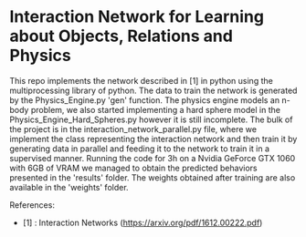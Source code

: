 # Interaction Network for Learning about Objects, Relations and Physics

This repo implements the network described in [1] in python using the multiprocessing library of python. The data to train the network is generated by the Physics_Engine.py 'gen' function. The physics engine models an n-body problem, we also started implementing a hard sphere model in the Physics_Engine_Hard_Spheres.py however it is still incomplete. The bulk of the project is in the interaction_network_parallel.py file, where we implement the class representing the interaction network and then train it by generating data in parallel and feeding it to the network to train it in a supervised manner. Running the code for 3h on a Nvidia GeForce GTX 1060 with 6GB of VRAM we managed to obtain the predicted behaviors presented in the 'results' folder. The weights obtained after training are also available in the 'weights' folder.   


References:

* [1] : Interaction Networks (https://arxiv.org/pdf/1612.00222.pdf)
